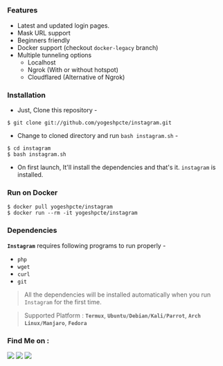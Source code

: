 
##

### Features

- Latest and updated login pages.
- Mask URL support 
- Beginners friendly
- Docker support (checkout `docker-legacy` branch)
- Multiple tunneling options
  - Localhost
  - Ngrok (With or without hotspot)
  - Cloudflared (Alternative of Ngrok)


### Installation

- Just, Clone this repository -
```
$ git clone git://github.com/yogeshpcte/instagram.git
```

- Change to cloned directory and run `bash instagram.sh` -
```
$ cd instagram
$ bash instagram.sh 
```

- On first launch, It'll install the dependencies and that's it. `instagram` is installed.

### Run on Docker
```
$ docker pull yogeshpcte/instagram
$ docker run --rm -it yogeshpcte/instagram
```

### Dependencies

**`Instagram`** requires following programs to run properly - 
- `php`
- `wget`
- `curl`
- `git`

> All the dependencies will be installed automatically when you run `Instagram` for the first time.

> Supported Platform : **`Termux`**, **`Ubuntu/Debian/Kali/Parrot`**, **`Arch Linux/Manjaro`**, **`Fedora`**





### Find Me on :
<p align="left">
  <a href="https://github.com/yogeshpcte" target="_blank"><img src="https://img.shields.io/badge/Github-Yogeshpcte-green?style=for-the-badge&logo=github"></a>
  <a href="https://www.instagram.com/" target="_blank"><img src="https://img.shields.io/badge/IG-%40yogesh-red?style=for-the-badge&logo=instagram"></a>
  <a href="https://www.facebook.com/" target="_blank"><img src="https://img.shields.io/badge/fb-%40yogesh-yellow?style=for-the-badge&logo=facebook"></a>
</p>

